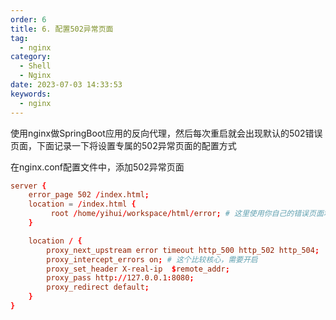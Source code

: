 ```yaml
---
order: 6
title: 6. 配置502异常页面
tag:
  - nginx
category:
  - Shell
  - Nginx
date: 2023-07-03 14:33:53
keywords:
  - nginx
---
```


使用nginx做SpringBoot应用的反向代理，然后每次重启就会出现默认的502错误页面，下面记录一下将设置专属的502异常页面的配置方式

<!-- more -->

在nginx.conf配置文件中，添加502异常页面

```conf
server {
    error_page 502 /index.html;
    location = /index.html {
         root /home/yihui/workspace/html/error; # 这里使用你自己的错误页面地址来代替
    }

    location / {
        proxy_next_upstream error timeout http_500 http_502 http_504;
        proxy_intercept_errors on; # 这个比较核心，需要开启
        proxy_set_header X-real-ip  $remote_addr;
        proxy_pass http://127.0.0.1:8080;
        proxy_redirect default;
    }
}
```
